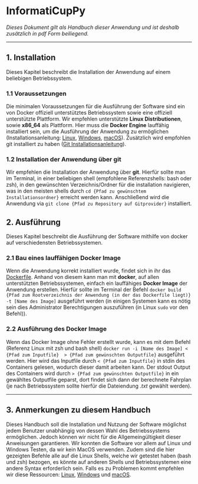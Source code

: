 # InformatiCupPy
*Dieses Dokument gilt als Handbuch dieser Anwendung und ist deshalb zusätzlich in pdf Form beiliegend.*

---
## 1. Installation
Dieses Kapitel beschreibt die Installation der Anwendung auf einem beliebigen Betriebssystem.

### 1.1 Voraussetzungen
Die minimalen Voraussetzungen für die Ausführung der Software sind ein von Docker offiziell unterstütztes
Betriebssystem sowie eine offiziell unterstützte Plattform. Wir empfehlen unterstützte **Linux Distributionen**,
sowie **x86_64** als Plattform. Hier muss die **Docker Engine** lauffähig installiert sein, um die Ausführung der Anwendung
zu ermöglichen
(Installationsanleitung: [Linux](https://docs.docker.com/engine/install/), [Windows](https://docs.docker.com/desktop/windows/install/),
[macOS](https://docs.docker.com/desktop/mac/install/)).
Zusätzlich wird empfohlen git installiert zu haben ([Git Installationsanleitung](https://github.com/git-guides/install-git)).

### 1.2 Installation der Anwendung über git
Wir empfehlen die Installation der Anwendung über **git**. Hierfür sollte man im Terminal, in einer beliebigen shell
(empfohlene Referenzshells: bash oder zsh), in den gewünschten Verzeichnis/Ordner für die installation navigieren, was
in den meisten shells durch `cd {Pfad zu gewünschtem Installationsordner}` erreicht werden kann.
Anschließend wird die Anwendung via `git clone {Pfad zu Repository auf Gitprovider}` installiert.

## 2. Ausführung
Dieses Kapitel beschreibt die Ausführung der Software mithilfe von docker auf verschiedensten Betriebssystemen.

### 2.1 Bau eines lauffähigen Docker Image
Wenn die Anwendung korrekt installiert wurde, findet sich in ihr das [Dockerfile](Dockerfile).
Anhand von diesem kann man mit **docker**, auf allen unterstützten Betriebssystemen,
einfach ein lauffähiges **Docker Image** der Anwendung erstellen. Hierfür sollte im Terminal der Befehl
`docker build {Pfad zum Rootverzeichnis der Anwendung (in der das Dockerfile liegt)} -t [Name des Image]`
ausgeführt werden (in einigen Systemen kann es nötig sein dies Administrator Berechtigungen auszuführen
(in Linux `sudo` vor den Befehl)). 

### 2.2 Ausführung des Docker Image
Wenn das Docker Image ohne Fehler erstellt wurde, kann es mit dem Befehl (Referenz Linux mit zsh und bash shell)
`docker run -i [Name des Image] < {Pfad zum Inputfile}  > {Pfad zum gewünschten Outputfile}` ausgeführt werden.
Hier wird das Inputfile durch `< {Pfad zum Inputfile}` in stdin des Containers gelesen, wodurch dieser damit arbeiten kann. Der stdout Output
des Containers wird durch `> {Pfad zum gewünschten Outputfile}` in ein gewähltes Outputfile geparst, dort findet sich
dann der berechnete Fahrplan (je nach Betriebssystem sollte hierfür die Dateiendung *.txt* gewählt werden).

---
## 3. Anmerkungen zu diesem Handbuch
Dieses Handbuch soll die Installation und Nutzung der Software möglichst jedem Benutzer unabhängig von
dessen Wahl des Betriebssystems ermöglichen. Jedoch können wir nicht für die Allgemeingültigkeit dieser
Anweisungen garantieren. Wir konnten die Software vor allem auf Linux und Windows Testen, da wir kein MacOS
verwenden. Zudem sind die hier gezeigten Befehle alle auf die Linux Shells, welche wir getestet haben
(bash und zsh) bezogen, es könnte auf anderen Shells und Betriebssystemen eine andere Syntax erforderlich sein.
Falls es zu Problemen kommt empfehlen wir diese Ressourcen: [Linux](https://docs.docker.com/config/daemon/),
[Windows](https://docs.docker.com/desktop/windows/troubleshoot/) und [macOS](https://docs.docker.com/desktop/mac/troubleshoot/).
